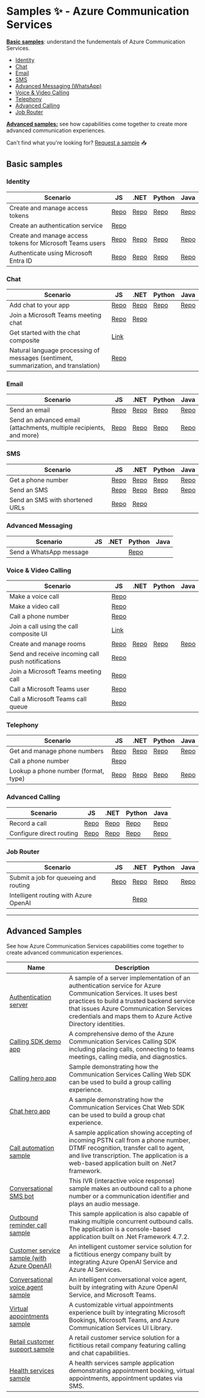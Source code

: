 # Samples ✨ - Azure Communication Services 

[**Basic samples**](#basic-samples): understand the fundementals of Azure Communication Services.
- [Identity](#identity) 
- [Chat](#chat)
- [Email](#email)
- [SMS](#sms)
- [Advanced Messaging (WhatsApp)](#advanced-messaging)
- [Voice & Video Calling](#voice--video-calling)
- [Telephony](#telephony)
- [Advanced Calling](#advanced-calling)
- [Job Router](#job-router)

[**Advanced samples:**](#advanced-samples) see how capabilities come together to create more advanced communication experiences.

Can't find what you're looking for? [Request a sample](https://feedback.azure.com/d365community/forum/81ff6d2b-0c25-ec11-b6e6-000d3a4f0858) 📥


## Basic samples

### Identity
| Scenario                                                        | JS                                                                                                      | .NET                                                                                                   | Python                                                                                                | Java                                                                                                              |
|-----------------------------------------------------------------|---------------------------------------------------------------------------------------------------------|-------------------------------------------------------------------------------------------------------|------------------------------------------------------------------------------------------------------|------------------------------------------------------------------------------------------------------------------|
| Create and manage access tokens                                | [Repo](https://github.com/Azure-Samples/communication-services-javascript-quickstarts/tree/main/access-tokens-quickstart) | [Repo](https://github.com/Azure-Samples/communication-services-dotnet-quickstarts/tree/main/AccessTokensQuickstart) | [Repo](https://github.com/Azure-Samples/communication-services-python-quickstarts/tree/main/access-tokens-quickstart) | [Repo](https://github.com/Azure-Samples/communication-services-java-quickstarts/tree/main/access-token-quickstart) |
| Create an authentication service                               | [Repo](https://github.com/Azure-Samples/communication-services-javascript-quickstarts/tree/main/trusted-authentication-service) |                                                                                                       |                                                                                                          |                                                                                                                  |
| Create and manage access tokens for Microsoft Teams users       | [Repo](https://github.com/Azure-Samples/communication-services-javascript-quickstarts/tree/main/manage-teams-identity-mobile-and-desktop) | [Repo](https://github.com/Azure-Samples/communication-services-dotnet-quickstarts/blob/main/ManageTeamsIdentityMobileAndDesktop/README.md) | [Repo](https://github.com/Azure-Samples/communication-services-python-quickstarts/blob/main/manage-teams-identity-mobile-and-desktop/README.md) | [Repo](https://github.com/Azure-Samples/communication-services-java-quickstarts/tree/main/ManageTeamsIdentityMobileAndDesktop) |
| Authenticate using Microsoft Entra ID                          | [Repo](https://github.com/Azure-Samples/communication-services-javascript-quickstarts/tree/main/use-managed-Identity) | [Repo](https://github.com/Azure-Samples/communication-services-dotnet-quickstarts/tree/main/use-managed-Identity) | [Repo](https://github.com/Azure-Samples/communication-services-python-quickstarts/blob/main/use-managed-Identity/README.md) | [Repo](https://github.com/Azure-Samples/communication-services-java-quickstarts/tree/main/use-managed-Identity) |

### Chat

| Scenario                                                                                | JS                                                                                                      | .NET                                                                                                   | Python                                                                                                | Java                                                                                                         |
|-----------------------------------------------------------------------------------------|---------------------------------------------------------------------------------------------------------|-------------------------------------------------------------------------------------------------------|------------------------------------------------------------------------------------------------------|-------------------------------------------------------------------------------------------------------------|
| Add chat to your app                                                                    | [Repo](https://github.com/Azure-Samples/communication-services-javascript-quickstarts/tree/main/add-chat) | [Repo](https://github.com/Azure-Samples/communication-services-dotnet-quickstarts/tree/main/add-chat) | [Repo](https://github.com/Azure-Samples/communication-services-python-quickstarts/blob/main/add-chat/README.md) | [Repo](https://github.com/Azure-Samples/communication-services-java-quickstarts/tree/main/chat-quickstart-java) |
| Join a Microsoft Teams meeting chat                                                     | [Repo](https://github.com/Azure-Samples/communication-services-javascript-quickstarts/tree/main/join-chat-to-teams-meeting) | [Repo](https://github.com/Azure-Samples/communication-services-dotnet-quickstarts/tree/main/ChatTeamsInteropQuickStart) |
| Get started with the chat composite                                                     | [Link](https://azure.github.io/communication-ui-library/?path=/docs/composites-get-started--docs)        |                                                                                                       |                                                                                                          |                                                                                                                  |
| Natural language processing of messages (sentiment, summarization, and translation)     | [Repo](https://github.com/Azure-Samples/communication-services-javascript-quickstarts/tree/main/chat-nlp-analysis) |                                                                                                       |                                                                                                          |                                                                                                                  |

### Email

| Scenario                                                                | JS                                                                                                      | .NET                                                                                                   | Python                                                                                              | Java                                                                                                     |
|------------------------------------------------------------------------|---------------------------------------------------------------------------------------------------------|-------------------------------------------------------------------------------------------------------|------------------------------------------------------------------------------------------------------|-----------------------------------------------------------------------------------------------------------|
| Send an email                                                          | [Repo](https://github.com/Azure-Samples/communication-services-javascript-quickstarts/tree/main/send-email) | [Repo](https://github.com/Azure-Samples/communication-services-dotnet-quickstarts/tree/main/SendEmail) | [Repo](https://github.com/Azure-Samples/communication-services-python-quickstarts/blob/main/send-email/README%20.md) | [Repo](https://github.com/Azure-Samples/communication-services-java-quickstarts/tree/main/send-email)      |
| Send an advanced email (attachments, multiple recipients, and more)    | [Repo](https://github.com/Azure-Samples/communication-services-javascript-quickstarts/blob/main/send-email-advanced/README%20.md) | [Repo](https://github.com/Azure-Samples/communication-services-dotnet-quickstarts/tree/main/SendEmailAdvanced) | [Repo](https://github.com/Azure-Samples/communication-services-python-quickstarts/tree/main/send-email-advanced) | [Repo](https://github.com/Azure-Samples/communication-services-java-quickstarts/tree/main/send-email-advanced) |

### SMS

| Scenario                            | JS                                                                                                      | .NET                                                                                                   | Python                                                                                                | Java                                                                                                     |
|-------------------------------------|---------------------------------------------------------------------------------------------------------|-------------------------------------------------------------------------------------------------------|------------------------------------------------------------------------------------------------------|-----------------------------------------------------------------------------------------------------------|
| Get a phone number                  | [Repo](https://github.com/Azure-Samples/communication-services-javascript-quickstarts/tree/main/phone-numbers-quickstart) | [Repo](https://github.com/Azure-Samples/communication-services-dotnet-quickstarts/tree/main/PhoneNumbers) | [Repo](https://github.com/Azure-Samples/communication-services-python-quickstarts/blob/main/phone-numbers-quickstart/README.md) | [Repo](https://github.com/Azure-Samples/communication-services-java-quickstarts/tree/main/PhoneNumbers)    |
| Send an SMS                         | [Repo](https://github.com/Azure-Samples/communication-services-javascript-quickstarts/tree/main/send-sms) | [Repo](https://github.com/Azure-Samples/communication-services-dotnet-quickstarts/tree/main/SendSMS) | [Repo](https://github.com/Azure-Samples/communication-services-python-quickstarts/blob/main/send-sms-quickstart/README.md) | [Repo](https://github.com/Azure-Samples/communication-services-java-quickstarts/tree/main/send-sms-quickstart) |
| Send an SMS with shortened URLs     | [Repo](https://github.com/Azure-Samples/communication-services-javascript-quickstarts/tree/main/sms-url-shortener) | [Repo](https://github.com/Azure-Samples/communication-services-dotnet-quickstarts/tree/main/sms-url-shortener) |                                                                                                      |                                                                                                          |

### Advanced Messaging

| Scenario                | JS                                                                                                      | .NET                                                                                                   | Python                                                                                                | Java                                                                                                     |
|-------------------------|---------------------------------------------------------------------------------------------------------|-------------------------------------------------------------------------------------------------------|------------------------------------------------------------------------------------------------------|-----------------------------------------------------------------------------------------------------------|
| Send a WhatsApp message | || [Repo](https://github.com/Azure-Samples/communication-services-python-quickstarts/blob/main/messages-quickstart/readme.md)


### Voice & Video Calling
| Scenario                                                          | JS                                                                                                      | .NET                                                                                                   | Python                                                                                                | Java                                                                                                         |
|-------------------------------------------------------------------|---------------------------------------------------------------------------------------------------------|-------------------------------------------------------------------------------------------------------|------------------------------------------------------------------------------------------------------|-------------------------------------------------------------------------------------------------------------|
| Make a voice call                                                 | [Repo](https://github.com/Azure-Samples/communication-services-javascript-quickstarts/tree/main/add-1-on-1-voice-calling)
| Make a video call                                                 | [Repo](https://github.com/Azure-Samples/communication-services-javascript-quickstarts/tree/main/add-1-on-1-video-calling)
| Call a phone number                                               | [Repo](https://github.com/Azure-Samples/communication-services-javascript-quickstarts/tree/main/add-1-on-1-phone-calling)
| Join a call using the call composite UI                           | [Link](https://azure.github.io/communication-ui-library/?path=/docs/composites-get-started--docs)
| Create and manage rooms                                           | [Repo](https://github.com/Azure-Samples/communication-services-javascript-quickstarts/tree/main/rooms-quickstart) | [Repo](https://github.com/Azure-Samples/communication-services-dotnet-quickstarts/blob/main/RoomsQuickstart/README.md) | [Repo](https://github.com/Azure-Samples/communication-services-python-quickstarts/blob/main/rooms-quickstart/README.md) | [Repo](https://github.com/Azure-Samples/communication-services-java-quickstarts/tree/main/rooms-quickstart-java) |
| Send and receive incoming call push notifications                 | [Repo](https://github.com/Azure-Samples/communication-services-javascript-quickstarts/blob/main/calling-web-push-notifications/README.md) 
| Join a Microsoft Teams meeting call                               | [Repo](https://github.com/Azure-Samples/communication-services-javascript-quickstarts/blob/main/join-calling-to-teams-meeting/README.md)
| Call a Microsoft Teams user                                       | [Repo](https://github.com/Azure-Samples/communication-services-javascript-quickstarts/tree/main/place-interop-group-calls)
| Call a Microsoft Teams call queue                                 | [Repo](https://github.com/Azure-Samples/communication-services-javascript-quickstarts/tree/main/voice-apps-calling)

### Telephony
| Scenario                                   | JS                                                                                                      | .NET                                                                                                   | Python                                                                                                | Java                                                                                                              |
|-------------------------------------------|---------------------------------------------------------------------------------------------------------|-------------------------------------------------------------------------------------------------------|------------------------------------------------------------------------------------------------------|------------------------------------------------------------------------------------------------------------------|
| Get and manage phone numbers              | [Repo](https://github.com/Azure-Samples/communication-services-javascript-quickstarts/tree/main/phone-numbers-quickstart) | [Repo](https://github.com/Azure-Samples/communication-services-dotnet-quickstarts/tree/main/PhoneNumbers) | [Repo](https://github.com/Azure-Samples/communication-services-python-quickstarts/blob/main/phone-numbers-quickstart/README.md) | [Repo](https://github.com/Azure-Samples/communication-services-java-quickstarts/tree/main/PhoneNumbers) |
| Call a phone number             | [Repo](https://github.com/Azure-Samples/communication-services-javascript-quickstarts/tree/main/add-1-on-1-phone-calling) |
| Lookup a phone number (format, type)      | [Repo](https://github.com/Azure-Samples/communication-services-javascript-quickstarts/blob/main/lookup-phone-number/README.md) | [Repo](https://github.com/Azure-Samples/communication-services-dotnet-quickstarts/blob/main/LookupNumber/README.md) | [Repo](https://github.com/Azure-Samples/communication-services-python-quickstarts/blob/main/lookup-phone-numbers-quickstart/README.md) | [Repo](https://github.com/Azure-Samples/communication-services-java-quickstarts/tree/main/LookupNumber) |

### Advanced Calling

| Scenario                     | JS                                                                                                      | .NET                                                                                                   | Python                                                                                                | Java                                                                                                              |
|-----------------------------|---------------------------------------------------------------------------------------------------------|-------------------------------------------------------------------------------------------------------|------------------------------------------------------------------------------------------------------|------------------------------------------------------------------------------------------------------------------|
| Record a call               | [Repo](https://github.com/Azure-Samples/communication-services-javascript-quickstarts/tree/main/call-recording) | [Repo](https://github.com/Azure-Samples/communication-services-dotnet-quickstarts/blob/main/CallRecording/README.MD) | [Repo](https://github.com/Azure-Samples/communication-services-python-quickstarts/blob/main/call-recording/Readme.mD) | [Repo](https://github.com/Azure-Samples/communication-services-java-quickstarts/tree/main/CallRecording) |
| Configure direct routing    | [Repo](https://github.com/Azure-Samples/communication-services-javascript-quickstarts/tree/main/direct-routing-quickstart) | [Repo](https://github.com/Azure-Samples/communication-services-dotnet-quickstarts/blob/main/DirectRouting/README.md) | [Repo](https://github.com/Azure-Samples/communication-services-python-quickstarts/blob/main/direct-routing-quickstart/README.md) | [Repo](https://github.com/Azure-Samples/communication-services-java-quickstarts/tree/main/DirectRouting) |

### Job Router

| Scenario                                   | JS                                                                                                      | .NET                                                                                                   | Python                                                                                                | Java                                                                                                              |
|-------------------------------------------|---------------------------------------------------------------------------------------------------------|-------------------------------------------------------------------------------------------------------|------------------------------------------------------------------------------------------------------|------------------------------------------------------------------------------------------------------------------|
| Submit a job for queueing and routing     | [Repo](https://github.com/Azure-Samples/communication-services-javascript-quickstarts/blob/main/job-router-quickstart/readme.md) | [Repo](https://github.com/Azure-Samples/communication-services-dotnet-quickstarts/blob/main/JobRouterQuickStart/readme.md) | [Repo](https://github.com/Azure-Samples/communication-services-python-quickstarts/blob/main/jobrouter-quickstart/readme.md) | [Repo](https://github.com/Azure-Samples/communication-services-java-quickstarts/tree/main/jobrouter-quickstart-java) |
| Intelligent routing with Azure OpenAI     |  | [Repo](https://github.com/Azure-Samples/communication-services-dotnet-quickstarts/blob/main/JobRouterOpenAIIntegration/readme.md) |

----

## Advanced Samples
See how Azure Communication Services capabilities come together to create advanced communication experiences.

| Name                                 | Description                                                                                                                                                                                                                                    |
|--------------------------------------|------------------------------------------------------------------------------------------------------------------------------------------------------------------------------------------------------------------------------------------------|
| [Authentication server](https://github.com/Azure-Samples/communication-services-authentication-hero-nodejs) | A sample of a server implementation of an authentication service for Azure Communication Services. It uses best practices to build a trusted backend service that issues Azure Communication Services credentials and maps them to Azure Active Directory identities. |
| [Calling SDK demo app](https://github.com/Azure-Samples/communication-services-web-calling-tutorial) | A comprehensive demo of the Azure Communication Services Calling SDK including placing calls, connecting to teams meetings, calling media, and diagnostics.                                                                                   |
| [Calling hero app](https://github.com/Azure-Samples/communication-services-web-calling-hero) | Sample demonstrating how the Communication Services Calling Web SDK can be used to build a group calling experience.                                                                                                                          |
| [Chat hero app](https://github.com/Azure-Samples/communication-services-web-chat-hero) | A sample demonstrating how the Communication Services Chat Web SDK can be used to build a group chat experience.                                                                                                                               |
| [Call automation sample](https://github.com/Azure-Samples/communication-services-javascript-quickstarts/tree/main/callautomation-live-transcription) | A sample application showing accepting of incoming PSTN call from a phone number, DTMF recognition, transfer call to agent, and live transcription. The application is a web-based application built on .Net7 framework.                      |
| [Conversational SMS bot](https://github.com/Azure-Samples/communication-services-javascript-quickstarts/blob/main/sms-open-ai-bot/README.md) | This IVR (interactive voice response) sample makes an outbound call to a phone number or a communication identifier and plays an audio message.                                                                                               |
| [Outbound reminder call sample](https://github.com/Azure-Samples/communication-services-dotnet-quickstarts/tree/main/OutboundCallReminder) | This sample application is also capable of making multiple concurrent outbound calls. The application is a console-based application built on .Net Framework 4.7.2.                                                                           |
| [Customer service sample (with Azure OpenAI)](https://github.com/Azure-Samples/communication-services-AI-customer-service-sample) | An intelligent customer service solution for a fictitious energy company built by integrating Azure OpenAI Service and Azure AI Services.                                                                                                     |
| [Conversational voice agent sample](https://github.com/Azure-Samples/communication-services-javascript-quickstarts/tree/main/callautomation-az-openai-voice) | An intelligent conversational voice agent, built by integrating with Azure OpenAI Service, and Microsoft Teams.                                                                                                                                |
| [Virtual appointments sample](https://github.com/Azure-Samples/communication-services-virtual-visits-js) | A customizable virtual appointments experience built by integrating Microsoft Bookings, Microsoft Teams, and Azure Communication Services UI Library.                                                                                           |
| [Retail customer support sample](https://github.com/Azure-Samples/communication-services-contoso-retail-app) | A retail customer service solution for a fictitious retail company featuring calling and chat capabilities.                                                                                                                                   |
| [Health services sample](https://github.com/Azure-Samples/communication-services-contoso-med-app) | A health services sample application demonstrating appointment booking, virtual appointments, appointment updates via SMS.                                                                                                                     |
